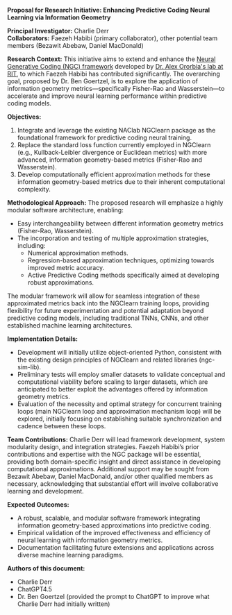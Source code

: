 **Proposal for Research Initiative: Enhancing Predictive Coding Neural Learning via Information Geometry**

**Principal Investigator:** Charlie Derr  
**Collaborators:** Faezeh Habibi (primary collaborator), other potential team members (Bezawit Abebaw, Daniel MacDonald)

**Research Context:**
This initiative aims to extend and enhance the [Neural Generative Coding (NGC) framework](https://github.com/NACLab/ngc-learn/) developed by [Dr. Alex Ororbia's lab at RIT](https://github.com/NACLab/), to which Faezeh Habibi has contributed significantly. The overarching goal, proposed by Dr. Ben Goertzel, is to explore the application of information geometry metrics—specifically Fisher-Rao and Wasserstein—to accelerate and improve neural learning performance within predictive coding models.

**Objectives:**
1. Integrate and leverage the existing NAClab NGClearn package as the foundational framework for predictive coding neural training.
2. Replace the standard loss function currently employed in NGClearn (e.g., Kullback-Leibler divergence or Euclidean metrics) with more advanced, information geometry-based metrics (Fisher-Rao and Wasserstein).
3. Develop computationally efficient approximation methods for these information geometry-based metrics due to their inherent computational complexity.

**Methodological Approach:**
The proposed research will emphasize a highly modular software architecture, enabling:
- Easy interchangeability between different information geometry metrics (Fisher-Rao, Wasserstein).
- The incorporation and testing of multiple approximation strategies, including:
  - Numerical approximation methods.
  - Regression-based approximation techniques, optimizing towards improved metric accuracy.
  - Active Predictive Coding methods specifically aimed at developing robust approximations.

The modular framework will allow for seamless integration of these approximated metrics back into the NGClearn training loops, providing flexibility for future experimentation and potential adaptation beyond predictive coding models, including traditional TNNs, CNNs, and other established machine learning architectures.

**Implementation Details:**
- Development will initially utilize object-oriented Python, consistent with the existing design principles of NGClearn and related libraries (ngc-sim-lib).
- Preliminary tests will employ smaller datasets to validate conceptual and computational viability before scaling to larger datasets, which are anticipated to better exploit the advantages offered by information geometry metrics.
- Evaluation of the necessity and optimal strategy for concurrent training loops (main NGClearn loop and approximation mechanism loop) will be explored, initially focusing on establishing suitable synchronization and cadence between these loops.

**Team Contributions:**
Charlie Derr will lead framework development, system modularity design, and integration strategies. Faezeh Habibi’s prior contributions and expertise with the NGC package will be essential, providing both domain-specific insight and direct assistance in developing computational approximations. Additional support may be sought from Bezawit Abebaw, Daniel MacDonald, and/or other qualified members as necessary, acknowledging that substantial effort will involve collaborative learning and development.

**Expected Outcomes:**
- A robust, scalable, and modular software framework integrating information geometry-based approximations into predictive coding.
- Empirical validation of the improved effectiveness and efficiency of neural learning with information geometry metrics.
- Documentation facilitating future extensions and applications across diverse machine learning paradigms.

**Authors of this document:**
- Charlie Derr
- ChatGPT4.5 
- Dr. Ben Goertzel (provided the prompt to ChatGPT to improve what Charlie Derr had initially written)


